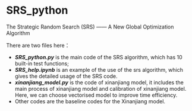 # SRS_python
The Strategic Random Search (SRS) —— A New Global Optimization Algorithm  

There are two files here：
- ***SRS_python.py*** is the main code of the SRS algorithm, which has 10 built-in test functions;
- ***SRS_help.ipynb*** is an example of the use of the srs algorithm, which gives the detailed usage of the SRS code.
- ***xinanjiang_model.py*** is the code of xinanjiang model, it includes the main process of xinanjiang model and calibration of xinanjiang model. Here, we can choose vectorised model to improve time efficiency.
- Other codes are the baseline codes for the Xinanjiang model.
